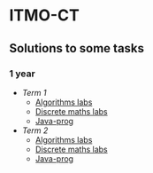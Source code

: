 # ITMO-CT

## Solutions to some tasks

### 1 year
* *Term 1*
	* [Algorithms labs](term1/algo-labs/)
	* [Discrete maths labs](term1/dm-labs)
	* [Java-prog](term1/prog-intro)
* *Term 2*
	* [Algorithms labs](term2/algo-labs/)
	* [Discrete maths labs](term2/dm-labs)
	* [Java-prog](term2/paradigms)


